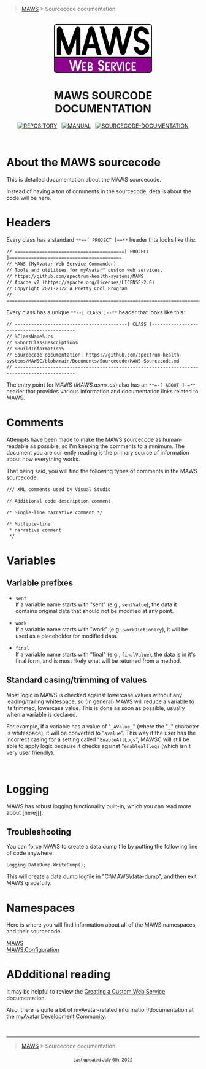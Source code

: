 > [MAWS][1] &gt; Sourcecode documentation

<br>
<div align="center">
  <img src="../../.github/Logos/maws-logo-web-service-512x256.png" alt="MAWS logo" width="256">
  <h1> 
    MAWS SOURCODE DOCUMENTATION
  </h1>

  [![REPOSITORY](https://img.shields.io/badge/REPOSITORY-550055?style=for-the-badge)][1]&nbsp;&nbsp;&nbsp;[![MANUAL](https://img.shields.io/badge/MANUAL-550055?style=for-the-badge)][3]&nbsp;&nbsp;&nbsp;[![SOURCECODE-DOCUMENTATION](https://img.shields.io/badge/SOURCECODE%20DOCUMENTATION-8e008e?style=for-the-badge)][2]

</div>
<br>

# About the MAWS sourcecode

This is detailed documentation about the MAWS sourcecode.

Instead of having a ton of comments in the sourcecode, details about the code will be here.

# Headers

Every class has a standard `**==[ PROJECT ]==**` header thta looks like this:
```
// ========================================[ PROJECT ]=========================================
// MAWS (MyAvatar Web Service Commander)
// Tools and utilities for myAvatar™ custom web services.
// https://github.com/spectrum-health-systems/MAWS
// Apache v2 (https://apache.org/licenses/LICENSE-2.0)
// Copyright 2021-2022 A Pretty Cool Program
// ============================================================================================
```

Every class has a unique `**--[ CLASS ]--**` header that looks like this:
```
// -----------------------------------------[ CLASS ]------------------------------------------
// %ClassName%.cs
// %ShortClassDescription%
// %BuildInformation%
// Sourcecode documentation: https://github.com/spectrum-health-systems/MAWSC/blob/main/Documents/Sourcecode/MAWS-Sourcecode.md
// --------------------------------------------------------------------------------------------
```

The entry point for MAWS (*MAWS.asmx.cs*) also has an `**=-[ ABOUT ]-=**` header that provides various information and documentation links related to MAWS. 

# Comments

Attempts have been made to make the MAWS sourcecode as human-readable as possible, so I'm keeping the comments to a minimum. The document you are currently reading is the primary source of information about how everything works.

That being said, you will find the following types of comments in the MAWS sourcecode:
```
/// XML comments used by Visual Studio
```
```
// Additional code description comment
```
```
/* Single-line narrative comment */
```
```
/* Multiple-line  
 * narrative comment  
 */
```

# Variables

## Variable prefixes

* `sent`  
If a variable name starts with "sent" (e.g., `sentValue`), the data it contains original data that should not be modified at any point.

* `work`  
If a variable name starts with "work" (e.g., `workDictionary`), it will be used as a placeholder for modified data. 

* `final`  
If a variable name starts with "final" (e.g., `finalValue`), the data is in it's final form, and is most likely what will be returned from a method.

##  Standard casing/trimming of values

Most logic in MAWS is checked against lowercase values without any leading/trailing whitespace, so (in general) MAWS will reduce a variable to its trimmed, lowercase value. This is done as soon as possible, usually when a variable is declared.

For example, if a variable has a value of "`_AValue_`" (where the "`_`" character is whitespace), it will be converted to "`avalue`". This way if the user has the incorrect casing for a setting called "`EnableAllLogs`", MAWSC will still be able to apply logic because it checks against "`enablealllogs` (which isn't very user friendly).

<br>

# Logging

MAWS has robust logging functionality built-in, which you can read more about [here][].

## Troubleshooting

You can force MAWS to create a data dump file by putting the following line of code anywhere:
```
Logging.DataDump.WriteDump();
```
This will create a data dump logfile in "C:\MAWS\data-dump\", and then exit MAWS gracefully.

# Namespaces

Here is where you will find information about all of the MAWS namespaces, and their sourcecode.

[MAWS][4]  
[MAWS.Configuration][5]

# ADdditional reading

It may be helpful to review the [Creating a Custom Web Service](
https://github.com/myAvatar-Development-Community/document-creating-a-custom-web-service) documentation.

Also, there is quite a bit of myAvatar-related information/documentation at the [myAvatar Development Community](https://github.com/myAvatar-Development-Community/).

<br>

***

> [MAWS][1] &gt; Sourcecode documentation

[1]: https://github.com/spectrum-health-systems/MAWS
[2]: ../Sourcecode/MAWS-Sourcecode.md
[3]: ../Manual/MAWS-Manual.md
[4]: ../Sourcecode/MAWS.md
[5]: ../Sourcecode/MAWS.Configuration.md

<div align="center">
  <sub>
    Last updated July 6th, 2022
  </sub>
<br>